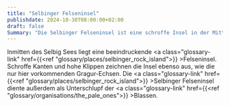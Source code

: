 ```yaml
---
title: "Selbinger Felseninsel"
publishdate: 2024-10-30T08:00:00+02:00
draft: false
Summary: "Die Selbinger Felseninsel ist eine schroffe Insel in der Mitte des Selbig Sees."
---
```

Inmitten des Selbig Sees liegt eine beeindruckende <a class="glossary-link" href={{<ref "glossary/places/selbinger_rock_island">}} >Felseninsel</a>. Schroffe Kanten und hohe Klippen zeichnen die Insel ebenso aus, wie die nur hier vorkommenden Gragur-Echsen. Die <a class="glossary-link" href={{<ref "glossary/places/selbinger_rock_island">}} >Selbinger Felseninsel</a> diente außerdem als Unterschlupf der <a class="glossary-link" href={{<ref "glossary/organisations/the_pale_ones">}} >Blassen</a>.
